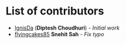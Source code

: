 # List of contributors

<!-- Please use this format to add your contributions to this file -->
<!-- [SocialUsernameName](Profile-Url) (**Your Name**) - _Description of your contribution in a few words_ -->

- [IgnisDa](https://github.com/IgnisDa/) (**Diptesh Choudhuri**) - _Initial work_
- [flyingcakes85](https://github.com/flyingcakes85/) **Snehit Sah** - _Fix typo_
